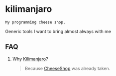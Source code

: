 # kilimanjaro

    My programming cheese shop.

Generic tools I want to bring almost always with me

## FAQ

1. Why [Kilimanjaro](https://en.wikipedia.org/wiki/Kilimanjaro_Expedition)?

    > Because [CheeseShop](https://en.wikipedia.org/wiki/Cheese_Shop_sketch) was already taken.
